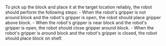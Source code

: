 

To pick up the block and place it at the target location reliably, the robot should perform the following steps:
    - When the robot's gripper is not around block and the robot's gripper is open, the robot should place gripper above block.
    - When the robot's gripper is near block and the robot's gripper is open, the robot should close gripper around block.
    - When the robot's gripper is around block and the robot's gripper is closed, the robot should place block on shelf.































































































































































































































































































































































































































































































